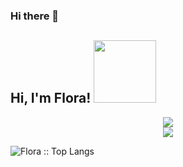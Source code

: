 ### Hi there 👋 <h2> Hi, I'm Flora! <img src="http://tukuimg.bdstatic.com/scrop/4a0b9752e1158e4fdf61498a1a6480f4.gif" width="100"></h2>





<div align="center"> <a href="https://blog.ytadx.cn/"> <img src="https://readme-typing-svg.herokuapp.com/?lines=As long as you keep smiling&size=20" > </a> </div>

<div align="center"> <a href="https://blog.ytadx.cn/"> <img src="https://readme-typing-svg.herokuapp.com/?lines=life will smile to you!&size=20" > </a> </div>

<p><img src="https://github-readme-stats.vercel.app/api/top-langs/?username=lqf1215&langs_count=10&title_color=fff&text_color=E82268&bg_color=0D1117&layout=compact&border_color=18C9CD&card_width=450" alt="Flora :: Top Langs" /></p>
